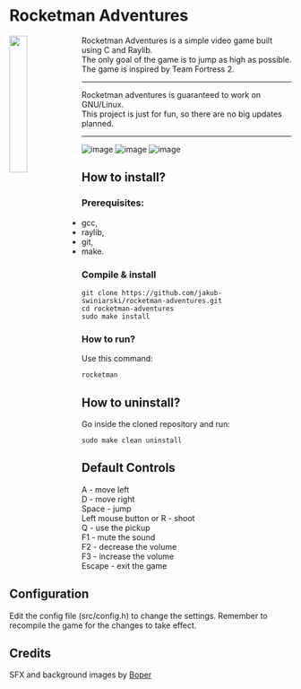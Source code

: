 # Rocketman Adventures
<img align="left" src="https://github.com/jakub-swiniarski/rocketman-adventures/assets/77209709/37e16421-faf1-4ed8-bd9f-b11413bae6a4" width="25%" height="25%">
Rocketman Adventures is a simple video game built using C and Raylib. <br>
The only goal of the game is to jump as high as possible. <br>
The game is inspired by Team Fortress 2. <br>

---

Rocketman adventures is guaranteed to work on GNU/Linux. <br>
This project is just for fun, so there are no big updates planned. <br>

---

![image](https://github.com/jakub-swiniarski/rocketman-adventures/assets/77209709/dafc0d9a-aef5-4fa3-9af4-68d0da6f5e79)
![image](https://github.com/jakub-swiniarski/rocketman-adventures/assets/77209709/4a6b64c0-d6fb-4163-8639-5e2d9e9c06e7)
![image](https://github.com/jakub-swiniarski/rocketman-adventures/assets/77209709/d342e54c-d502-4866-8661-a5babbba3ff9)

## How to install?
### Prerequisites:
- gcc,
- raylib,
- git,
- make.

### Compile & install
```shell
git clone https://github.com/jakub-swiniarski/rocketman-adventures.git
cd rocketman-adventures
sudo make install
```

### How to run?
Use this command:
```shell
rocketman
```

## How to uninstall?
Go inside the cloned repository and run: <br/>
```shell
sudo make clean uninstall
```

## Default Controls
A - move left <br/>
D - move right <br/>
Space - jump <br/>
Left mouse button or R - shoot <br/>
Q - use the pickup <br/>
F1 - mute the sound <br/>
F2 - decrease the volume <br/>
F3 - increase the volume <br/>
Escape - exit the game

## Configuration
Edit the config file (src/config.h) to change the settings. Remember to recompile the game for the changes to take effect.

## Credits
SFX and background images by [Boper](https://github.com/boprr)
